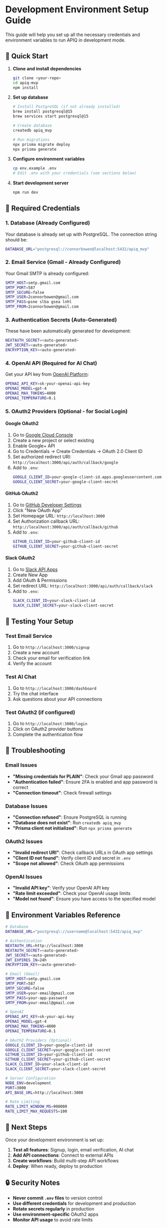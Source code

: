 # Development Environment Setup Guide

This guide will help you set up all the necessary credentials and environment variables to run APIQ in development mode.

## 🚀 Quick Start

1. **Clone and install dependencies**
   ```bash
   git clone <your-repo>
   cd apiq-mvp
   npm install
   ```

2. **Set up database**
   ```bash
   # Install PostgreSQL (if not already installed)
   brew install postgresql@15
   brew services start postgresql@15
   
   # Create database
   createdb apiq_mvp
   
   # Run migrations
   npx prisma migrate deploy
   npx prisma generate
   ```

3. **Configure environment variables**
   ```bash
   cp env.example .env
   # Edit .env with your credentials (see sections below)
   ```

4. **Start development server**
   ```bash
   npm run dev
   ```

## 🔑 Required Credentials

### **1. Database (Already Configured)**
Your database is already set up with PostgreSQL. The connection string should be:
```bash
DATABASE_URL="postgresql://connorbowen@localhost:5432/apiq_mvp"
```

### **2. Email Service (Gmail - Already Configured)**
Your Gmail SMTP is already configured:
```bash
SMTP_HOST=smtp.gmail.com
SMTP_PORT=587
SMTP_SECURE=false
SMTP_USER=2connorbowen@gmail.com
SMTP_PASS=psne slba gsea lnhl
SMTP_FROM=2connorbowen@gmail.com
```

### **3. Authentication Secrets (Auto-Generated)**
These have been automatically generated for development:
```bash
NEXTAUTH_SECRET=<auto-generated>
JWT_SECRET=<auto-generated>
ENCRYPTION_KEY=<auto-generated>
```

### **4. OpenAI API (Required for AI Chat)**
Get your API key from [OpenAI Platform](https://platform.openai.com/api-keys):
```bash
OPENAI_API_KEY=sk-your-openai-api-key
OPENAI_MODEL=gpt-4
OPENAI_MAX_TOKENS=4000
OPENAI_TEMPERATURE=0.1
```

### **5. OAuth2 Providers (Optional - for Social Login)**

#### **Google OAuth2**
1. Go to [Google Cloud Console](https://console.cloud.google.com/)
2. Create a new project or select existing
3. Enable Google+ API
4. Go to Credentials → Create Credentials → OAuth 2.0 Client ID
5. Set authorized redirect URI: `http://localhost:3000/api/auth/callback/google`
6. Add to `.env`:
   ```bash
   GOOGLE_CLIENT_ID=your-google-client-id.apps.googleusercontent.com
   GOOGLE_CLIENT_SECRET=your-google-client-secret
   ```

#### **GitHub OAuth2**
1. Go to [GitHub Developer Settings](https://github.com/settings/developers)
2. Click "New OAuth App"
3. Set Homepage URL: `http://localhost:3000`
4. Set Authorization callback URL: `http://localhost:3000/api/auth/callback/github`
5. Add to `.env`:
   ```bash
   GITHUB_CLIENT_ID=your-github-client-id
   GITHUB_CLIENT_SECRET=your-github-client-secret
   ```

#### **Slack OAuth2**
1. Go to [Slack API Apps](https://api.slack.com/apps)
2. Create New App
3. Add OAuth & Permissions
4. Set redirect URL: `http://localhost:3000/api/auth/callback/slack`
5. Add to `.env`:
   ```bash
   SLACK_CLIENT_ID=your-slack-client-id
   SLACK_CLIENT_SECRET=your-slack-client-secret
   ```

## 🧪 Testing Your Setup

### **Test Email Service**
1. Go to `http://localhost:3000/signup`
2. Create a new account
3. Check your email for verification link
4. Verify the account

### **Test AI Chat**
1. Go to `http://localhost:3000/dashboard`
2. Try the chat interface
3. Ask questions about your API connections

### **Test OAuth2 (if configured)**
1. Go to `http://localhost:3000/login`
2. Click on OAuth2 provider buttons
3. Complete the authentication flow

## 🔧 Troubleshooting

### **Email Issues**
- **"Missing credentials for PLAIN"**: Check your Gmail app password
- **"Authentication failed"**: Ensure 2FA is enabled and app password is correct
- **"Connection timeout"**: Check firewall settings

### **Database Issues**
- **"Connection refused"**: Ensure PostgreSQL is running
- **"Database does not exist"**: Run `createdb apiq_mvp`
- **"Prisma client not initialized"**: Run `npx prisma generate`

### **OAuth2 Issues**
- **"Invalid redirect URI"**: Check callback URLs in OAuth app settings
- **"Client ID not found"**: Verify client ID and secret in `.env`
- **"Scope not allowed"**: Check OAuth app permissions

### **OpenAI Issues**
- **"Invalid API key"**: Verify your OpenAI API key
- **"Rate limit exceeded"**: Check your OpenAI usage limits
- **"Model not found"**: Ensure you have access to the specified model

## 📝 Environment Variables Reference

```bash
# Database
DATABASE_URL="postgresql://username@localhost:5432/apiq_mvp"

# Authentication
NEXTAUTH_URL=http://localhost:3000
NEXTAUTH_SECRET=<auto-generated>
JWT_SECRET=<auto-generated>
JWT_EXPIRES_IN=24h
ENCRYPTION_KEY=<auto-generated>

# Email (Gmail)
SMTP_HOST=smtp.gmail.com
SMTP_PORT=587
SMTP_SECURE=false
SMTP_USER=your-email@gmail.com
SMTP_PASS=your-app-password
SMTP_FROM=your-email@gmail.com

# OpenAI
OPENAI_API_KEY=sk-your-api-key
OPENAI_MODEL=gpt-4
OPENAI_MAX_TOKENS=4000
OPENAI_TEMPERATURE=0.1

# OAuth2 Providers (Optional)
GOOGLE_CLIENT_ID=your-google-client-id
GOOGLE_CLIENT_SECRET=your-google-client-secret
GITHUB_CLIENT_ID=your-github-client-id
GITHUB_CLIENT_SECRET=your-github-client-secret
SLACK_CLIENT_ID=your-slack-client-id
SLACK_CLIENT_SECRET=your-slack-client-secret

# Server Configuration
NODE_ENV=development
PORT=3000
API_BASE_URL=http://localhost:3000

# Rate Limiting
RATE_LIMIT_WINDOW_MS=900000
RATE_LIMIT_MAX_REQUESTS=100
```

## 🚀 Next Steps

Once your development environment is set up:

1. **Test all features**: Signup, login, email verification, AI chat
2. **Add API connections**: Connect to external APIs
3. **Create workflows**: Build multi-step API workflows
4. **Deploy**: When ready, deploy to production

## 🔒 Security Notes

- **Never commit `.env` files** to version control
- **Use different credentials** for development and production
- **Rotate secrets regularly** in production
- **Use environment-specific** OAuth2 apps
- **Monitor API usage** to avoid rate limits 
